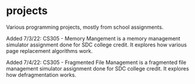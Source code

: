 # projects
Various programming projects, mostly from school assignments.

Added 7/3/22:
CS305 - Memory Mangement is a memory management simulator assignment done for SDC college credit. It explores how various page replacement algorithms work.

Added 7/4/22:
CS305 - Fragmented File Management is a fragmented file management simulator assignment done for SDC college credit. It explores how defragmentation works.
